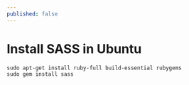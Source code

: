 ```yaml
---
published: false
---
```

# Install SASS in Ubuntu
```
sudo apt-get install ruby-full build-essential rubygems
sudo gem install sass
```